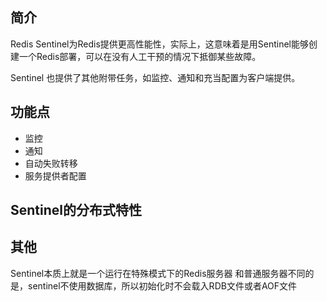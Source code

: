 ## 简介
Redis Sentinel为Redis提供更高性能性，实际上，这意味着是用Sentinel能够创建一个Redis部署，可以在没有人工干预的情况下抵御某些故障。

Sentinel 也提供了其他附带任务，如监控、通知和充当配置为客户端提供。

## 功能点
* 监控
* 通知
* 自动失败转移
* 服务提供者配置

## Sentinel的分布式特性

## 其他
Sentinel本质上就是一个运行在特殊模式下的Redis服务器
和普通服务器不同的是，sentinel不使用数据库，所以初始化时不会载入RDB文件或者AOF文件
